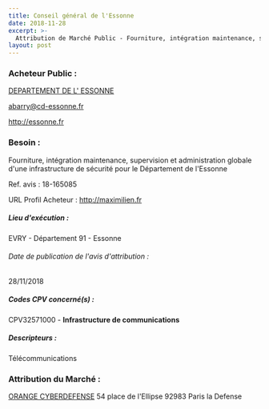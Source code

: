 ```yaml
---
title: Conseil général de l'Essonne
date: 2018-11-28
excerpt: >-
  Attribution de Marché Public - Fourniture, intégration maintenance, supervision et administration globale d'une infrastructure de sécurité pour le Département de l'Essonne
layout: post
---
```


### Acheteur Public : 
<a href="/acheteur-137/siren-229102280"> DEPARTEMENT DE L' ESSONNE</a><br/>



abarry@cd-essonne.fr


http://essonne.fr
### Besoin :

Fourniture, intégration maintenance, supervision et administration globale d'une infrastructure de sécurité pour le Département de l'Essonne

Ref. avis : 18-165085

URL Profil Acheteur : http://maximilien.fr

##### Lieu d'exécution :

EVRY - Département 91 - Essonne

###### Date de publication de l'avis d'attribution : 
28/11/2018

##### Codes CPV concerné(s) :
CPV32571000 - **Infrastructure de communications** <br/>

##### Descripteurs :
Télécommunications <br/>

### Attribution du Marché :
<a href="/entreprise-569/siren-512664194"> ORANGE CYBERDEFENSE</a>    54 place de l'Ellipse 92983 Paris la Defense <br/>
